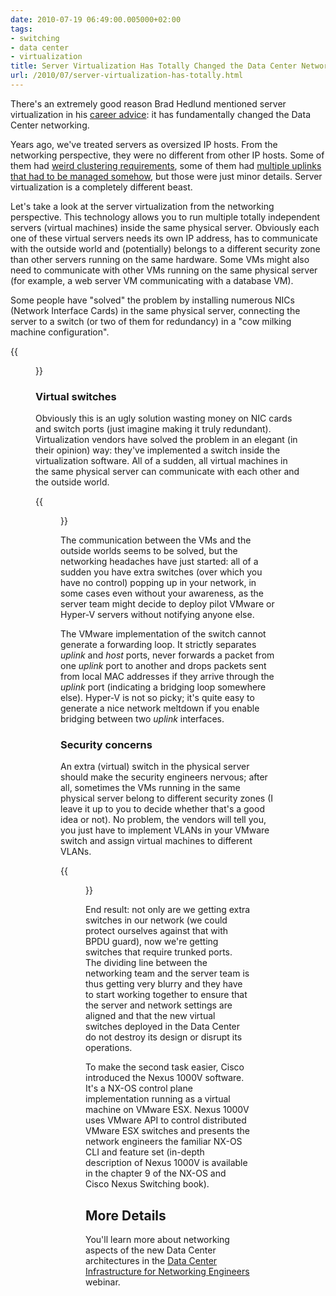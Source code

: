 ```yaml
---
date: 2010-07-19 06:49:00.005000+02:00
tags:
- switching
- data center
- virtualization
title: Server Virtualization Has Totally Changed the Data Center Networking
url: /2010/07/server-virtualization-has-totally.html
---
```

There's an extremely good reason Brad Hedlund mentioned server virtualization in his [career advice](http://twitter.com/bradhedlund/statuses/18541080479): it has fundamentally changed the Data Center networking.

Years ago, we've treated servers as oversized IP hosts. From the networking perspective, they were no different from other IP hosts. Some of them had [weird clustering requirements](https://blog.ipspace.net/2009/08/turn-switch-into-hub-microsoft-way.html), some of them had [multiple uplinks that had to be managed somehow](https://blog.ipspace.net/2009/06/multihomed-ip-hosts.html), but those were just minor details. Server virtualization is a completely different beast.
<!--more-->
Let's take a look at the server virtualization from the networking perspective. This technology allows you to run multiple totally independent servers (virtual machines) inside the same physical server. Obviously each one of these virtual servers needs its own IP address, has to communicate with the outside world and (potentially) belongs to a different security zone than other servers running on the same hardware. Some VMs might also need to communicate with other VMs running on the same physical server (for example, a web server VM communicating with a database VM).

Some people have "solved" the problem by installing numerous NICs (Network Interface Cards) in the same physical server, connecting the server to a switch (or two of them for redundancy) in a "cow milking machine configuration".

{{<figure src="s1600-SV_Nic_Per_VM.png" caption="NIC-per-VM design">}}

### Virtual switches

Obviously this is an ugly solution wasting money on NIC cards and switch ports (just imagine making it truly redundant). Virtualization vendors have solved the problem in an elegant (in their opinion) way: they've implemented a switch inside the virtualization software. All of a sudden, all virtual machines in the same physical server can communicate with each other and the outside world.

{{<figure src="s1600-SV_Embedded_L2SW.png" caption="Layer-2 virtual switch in the hypervisor">}}

The communication between the VMs and the outside worlds seems to be solved, but the networking headaches have just started: all of a sudden you have extra switches (over which you have no control) popping up in your network, in some cases even without your awareness, as the server team might decide to deploy pilot VMware or Hyper-V servers without notifying anyone else.

The VMware implementation of the switch cannot generate a forwarding loop. It strictly separates *uplink* and *host* ports, never forwards a packet from one *uplink* port to another and drops packets sent from local MAC addresses if they arrive through the *uplink* port (indicating a bridging loop somewhere else). Hyper-V is not so picky; it's quite easy to generate a nice network meltdown if you enable bridging between two *uplink* interfaces.

### Security concerns

An extra (virtual) switch in the physical server should make the security engineers nervous; after all, sometimes the VMs running in the same physical server belong to different security zones (I leave it up to you to decide whether that's a good idea or not). No problem, the vendors will tell you, you just have to implement VLANs in your VMware switch and assign virtual machines to different VLANs.

{{<figure src="s1600-SV_Hyper_Trunking.png" caption="VLAN trunking from hypervisor virtual switch">}}

End result: not only are we getting extra switches in our network (we could protect ourselves against that with BPDU guard), now we're getting switches that require trunked ports. The dividing line between the networking team and the server team is thus getting very blurry and they have to start working together to ensure that the server and network settings are aligned and that the new virtual switches deployed in the Data Center do not destroy its design or disrupt its operations.

To make the second task easier, Cisco introduced the Nexus 1000V software. It's a NX-OS control plane implementation running as a virtual machine on VMware ESX. Nexus 1000V uses VMware API to control distributed VMware ESX switches and presents the network engineers the familiar NX-OS CLI and feature set (in-depth description of Nexus 1000V is available in the chapter 9 of the NX-OS and Cisco Nexus Switching book).

## More Details

You\'ll learn more about networking aspects of the new Data Center architectures in the [Data Center Infrastructure for Networking Engineers](http://www.ipspace.net/DC30) webinar.
